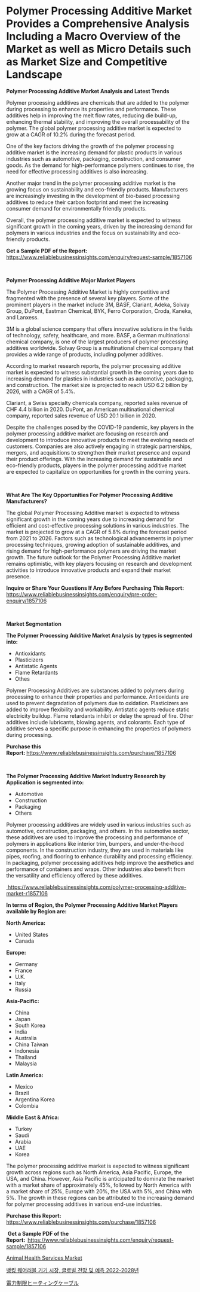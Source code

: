 <p><h1>Polymer Processing Additive Market Provides a Comprehensive Analysis Including a Macro Overview of the Market as well as Micro Details such as Market Size and Competitive Landscape</h1></p><p><strong>Polymer Processing Additive Market Analysis and Latest Trends</strong></p>
<p><p>Polymer processing additives are chemicals that are added to the polymer during processing to enhance its properties and performance. These additives help in improving the melt flow rates, reducing die build-up, enhancing thermal stability, and improving the overall processability of the polymer. The global polymer processing additive market is expected to grow at a CAGR of 10.2% during the forecast period.</p><p>One of the key factors driving the growth of the polymer processing additive market is the increasing demand for plastic products in various industries such as automotive, packaging, construction, and consumer goods. As the demand for high-performance polymers continues to rise, the need for effective processing additives is also increasing.</p><p>Another major trend in the polymer processing additive market is the growing focus on sustainability and eco-friendly products. Manufacturers are increasingly investing in the development of bio-based processing additives to reduce their carbon footprint and meet the increasing consumer demand for environmentally friendly products.</p><p>Overall, the polymer processing additive market is expected to witness significant growth in the coming years, driven by the increasing demand for polymers in various industries and the focus on sustainability and eco-friendly products.</p></p>
<p><strong>Get a Sample PDF of the Report:&nbsp;</strong> <a href="https://www.reliablebusinessinsights.com/enquiry/request-sample/1857106">https://www.reliablebusinessinsights.com/enquiry/request-sample/1857106</a></p>
<p>&nbsp;</p>
<p><strong>Polymer Processing Additive Major Market Players</strong></p>
<p><p>The Polymer Processing Additive Market is highly competitive and fragmented with the presence of several key players. Some of the prominent players in the market include 3M, BASF, Clariant, Adeka, Solvay Group, DuPont, Eastman Chemical, BYK, Ferro Corporation, Croda, Kaneka, and Lanxess.</p><p>3M is a global science company that offers innovative solutions in the fields of technology, safety, healthcare, and more. BASF, a German multinational chemical company, is one of the largest producers of polymer processing additives worldwide. Solvay Group is a multinational chemical company that provides a wide range of products, including polymer additives.</p><p>According to market research reports, the polymer processing additive market is expected to witness substantial growth in the coming years due to increasing demand for plastics in industries such as automotive, packaging, and construction. The market size is projected to reach USD 6.2 billion by 2026, with a CAGR of 5.4%.</p><p>Clariant, a Swiss specialty chemicals company, reported sales revenue of CHF 4.4 billion in 2020. DuPont, an American multinational chemical company, reported sales revenue of USD 20.1 billion in 2020.</p><p>Despite the challenges posed by the COVID-19 pandemic, key players in the polymer processing additive market are focusing on research and development to introduce innovative products to meet the evolving needs of customers. Companies are also actively engaging in strategic partnerships, mergers, and acquisitions to strengthen their market presence and expand their product offerings. With the increasing demand for sustainable and eco-friendly products, players in the polymer processing additive market are expected to capitalize on opportunities for growth in the coming years.</p></p>
<p>&nbsp;</p>
<p><strong>What Are The Key Opportunities For Polymer Processing Additive Manufacturers?</strong></p>
<p><p>The global Polymer Processing Additive market is expected to witness significant growth in the coming years due to increasing demand for efficient and cost-effective processing solutions in various industries. The market is projected to grow at a CAGR of 5.8% during the forecast period from 2021 to 2026. Factors such as technological advancements in polymer processing techniques, growing adoption of sustainable additives, and rising demand for high-performance polymers are driving the market growth. The future outlook for the Polymer Processing Additive market remains optimistic, with key players focusing on research and development activities to introduce innovative products and expand their market presence.</p></p>
<p><strong>Inquire or Share Your Questions If Any Before Purchasing This Report:</strong> <a href="https://www.reliablebusinessinsights.com/enquiry/pre-order-enquiry/1857106">https://www.reliablebusinessinsights.com/enquiry/pre-order-enquiry/1857106</a></p>
<p>&nbsp;</p>
<p><strong>Market Segmentation</strong></p>
<p><strong>The Polymer Processing Additive Market Analysis by types is segmented into:</strong></p>
<p><ul><li>Antioxidants</li><li>Plasticizers</li><li>Antistatic Agents</li><li>Flame Retardants</li><li>Othes</li></ul></p>
<p><p>Polymer Processing Additives are substances added to polymers during processing to enhance their properties and performance. Antioxidants are used to prevent degradation of polymers due to oxidation. Plasticizers are added to improve flexibility and workability. Antistatic agents reduce static electricity buildup. Flame retardants inhibit or delay the spread of fire. Other additives include lubricants, blowing agents, and colorants. Each type of additive serves a specific purpose in enhancing the properties of polymers during processing.</p></p>
<p><strong>Purchase this Report:&nbsp;</strong><a href="https://www.reliablebusinessinsights.com/purchase/1857106">https://www.reliablebusinessinsights.com/purchase/1857106</a></p>
<p>&nbsp;</p>
<p><strong>The Polymer Processing Additive Market Industry Research by Application is segmented into:</strong></p>
<p><ul><li>Automotive</li><li>Construction</li><li>Packaging</li><li>Others</li></ul></p>
<p><p>Polymer processing additives are widely used in various industries such as automotive, construction, packaging, and others. In the automotive sector, these additives are used to improve the processing and performance of polymers in applications like interior trim, bumpers, and under-the-hood components. In the construction industry, they are used in materials like pipes, roofing, and flooring to enhance durability and processing efficiency. In packaging, polymer processing additives help improve the aesthetics and performance of containers and wraps. Other industries also benefit from the versatility and efficiency offered by these additives.</p></p>
<p><a href="https://www.reliablebusinessinsights.com/polymer-processing-additive-market-r1857106">&nbsp;https://www.reliablebusinessinsights.com/polymer-processing-additive-market-r1857106</a></p>
<p><strong>In terms of Region, the Polymer Processing Additive Market Players available by Region are:</strong></p>
<p>
    <p> <strong> North America: </strong>
        <ul>
            <li>United States</li>
            <li>Canada</li>
        </ul>
        </p> 
    <p> <strong> Europe: </strong>
        <ul>
            <li>Germany</li>
            <li>France</li>
            <li>U.K.</li>
            <li>Italy</li>
            <li>Russia</li>
        </ul>
        </p> 
    <p> <strong> Asia-Pacific: </strong>
        <ul>
            <li>China</li>
            <li>Japan</li>
            <li>South Korea</li>
            <li>India</li>
            <li>Australia</li>
            <li>China Taiwan</li>
            <li>Indonesia</li>
            <li>Thailand</li>
            <li>Malaysia</li>
        </ul>
        </p> 
    <p> <strong> Latin America: </strong>
        <ul>
            <li>Mexico</li>
            <li>Brazil</li>
            <li>Argentina Korea</li>
            <li>Colombia</li>
        </ul>
        </p> 
    <p> <strong> Middle East & Africa: </strong>
        <ul>
            <li>Turkey</li>
            <li>Saudi</li>
            <li>Arabia</li>
            <li>UAE</li>
            <li>Korea</li>
        </ul>
    </p>
    </p>
<p><p>The polymer processing additive market is expected to witness significant growth across regions such as North America, Asia Pacific, Europe, the USA, and China. However, Asia Pacific is anticipated to dominate the market with a market share of approximately 45%, followed by North America with a market share of 25%, Europe with 20%, the USA with 5%, and China with 5%. The growth in these regions can be attributed to the increasing demand for polymer processing additives in various end-use industries.</p></p>
<p><strong>Purchase this Report: </strong><a href="https://www.reliablebusinessinsights.com/purchase/1857106">https://www.reliablebusinessinsights.com/purchase/1857106</a></p>
<p>&nbsp;<strong>Get a Sample PDF of the Report:&nbsp;&nbsp;</strong><a href="https://www.reliablebusinessinsights.com/enquiry/request-sample/1857106">https://www.reliablebusinessinsights.com/enquiry/request-sample/1857106</a></p>
<p><strong></strong></p>
<p><p><a href="https://github.com/cheribeninsig/Market-Research-Report-List-1/blob/main/animal-health-services-market.md">Animal Health Services Market</a></p><p><a href="https://github.com/anton65482023/Market-Research-Report-List-2/blob/main/1305563130105.md">뱅킹 웨어러블 기기 시장, 글로벌 전망 및 예측 2022-2028년</a></p><p><a href="https://github.com/ihabdkwlxs948/Market-Research-Report-List-3/blob/main/7239111112109.md">電力制限ヒーティングケーブル</a></p></p>
